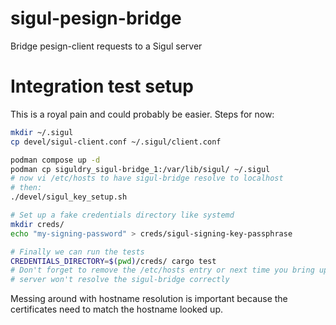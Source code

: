 # sigul-pesign-bridge
Bridge pesign-client requests to a Sigul server

# Integration test setup

This is a royal pain and could probably be easier. Steps for now:

```bash
mkdir ~/.sigul
cp devel/sigul-client.conf ~/.sigul/client.conf

podman compose up -d
podman cp siguldry_sigul-bridge_1:/var/lib/sigul/ ~/.sigul
# now vi /etc/hosts to have sigul-bridge resolve to localhost
# then:
./devel/sigul_key_setup.sh

# Set up a fake credentials directory like systemd
mkdir creds/
echo "my-signing-password" > creds/sigul-signing-key-passphrase

# Finally we can run the tests
CREDENTIALS_DIRECTORY=$(pwd)/creds/ cargo test
# Don't forget to remove the /etc/hosts entry or next time you bring up the compose the
# server won't resolve the sigul-bridge correctly
```

Messing around with hostname resolution is important because the certificates need
to match the hostname looked up.